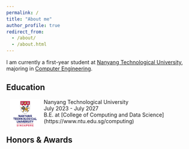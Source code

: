 ```yaml
---
permalink: /
title: "About me"
author_profile: true
redirect_from: 
  - /about/
  - /about.html
---
```


I am currently a first-year student at [Nanyang Technological University](https://www.ntu.edu.sg/), majoring in [Computer Engineering](https://www.ntu.edu.sg/education/undergraduate-programme/bachelor-of-engineering-in-computer-engineering).

Education
------
<dl>
    <dt><img align="left" width="80" height="80" hspace="10" src="/images/education/NTU.png"></dt>
    <dt>Nanyang Technological University</dt>
    <dd>July 2023 - July 2027</dd>
    <dd>B.E. at [College of Computing and Data Science](https://www.ntu.edu.sg/computing)</dd>
</dl>

Honors & Awards
------
